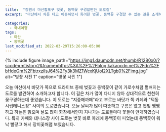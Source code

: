 ```yaml
---
title:  "창원시 마산합포구 벚꽃, 동백꽃 구경할만한 도로길"
excerpt: "마산에서 차를 타고 이동하면서 화려한 벚꽃, 동백꽃 구경할 수 있는 길을 소개하고자 합니다."

categories:
  - 국내여행
tags:
  - 마산
  - 동백꽃
last_modified_at: 2022-03-29T15:26:00-05:00
---
```


{% include figure image_path="https://img1.daumcdn.net/thumb/R1280x0/?scode=mtistory2&fname=https%3A%2F%2Fblog.kakaocdn.net%2Fdn%2FbHdeGm%2FbtrxziIsJ64%2Fy3k3MZ1WcxKjUoI2XLTgb0%2Fimg.jpg" alt="벚꽃 사진 1" caption="벚꽃 사진 1"}

오늘 마산에서 바닷가 쪽으로 드라이브 중에 벚꽃과 동백꽃이 같이 가로수처럼 펼쳐지는 도로를 발견하여 소개하고자 합니다. 이 길은 차가 많이 다니지 않아 상대적으로 천천히 꽃구경하는데 좋았습니다. 이 도로는 "지중해까페"라고 부르는 바닷가 쪽 카페와 "덕동 시립테니스장" 사이의 도로였습니다. 오늘 날씨가 많이 따뜻하고 구름은 없고 햇빛 쨍쨍하고 하늘은 맑으며 날도 많이 화창해서인지 지나가는 도로들마다 꽃들이 만개하였습니다. 특히 카페와 테니스장 사이 도로는 벚꽃 바로 아래에 동백꽃이 피었는데 동백꽃이 워낙 빨갛고 해서 장미꽃처럼 보였습니다.


